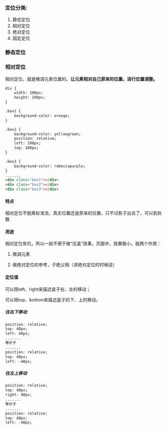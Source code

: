 ### 定位分类:
1. 静态定位
2. 相对定位
3. 绝对定位
4. 固定定位

### 静态定位

### 相对定位
相对定位，就是微调元素位置的。**让元素相对自己原来的位置，进行位置调整。**  

```html
div {
    width: 200px;
    height: 200px;
}

.box1 {
    background-color: orange;
}

.box2 {
    background-color: yellowgreen;
    position: relative;
    left: 100px;
    top: 100px;
}

.box3 {
    background-color: rebeccapurple;
}
.......
<div class="box1"></div>
<div class="box2"></div>
<div class="box3"></div>
```

#### 特点
相对定位不脱离标准流，真实位置还是原来的位置，只不过影子出去了，可以到处飘

#### 用途
相对定位有坑，所以一般不用于做“压盖”效果。页面中，效果极小。就两个作用：  

1. 微调元素
2. 做绝对定位的参考，子绝父相（讲绝对定位的时候说）

#### 定位值
可以用left、right来描述盒子右、左的移动；  
可以用top、bottom来描述盒子的下、上的移动。

##### 往右下移动
```css
position: relative;
top: 40px;
left: 40px;
....... 
等价于
.......
position: relative;
top: 40px;
left: -40px;
```

##### 往左上移动
```css
position: relative;
top: 40px;
right: 40px;
....... 
等价于
.......
position: relative;
top: 40px;
left: -40px;

```